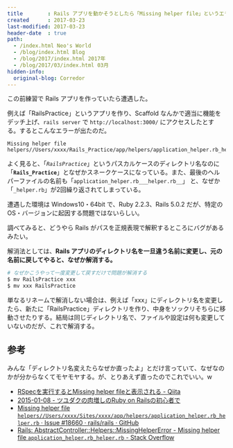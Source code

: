 ```yaml
---
title        : Rails アプリを動かそうとしたら「Missing helper file」というエラーが発生する件
created      : 2017-03-23
last-modified: 2017-03-23
header-date  : true
path:
  - /index.html Neo's World
  - /blog/index.html Blog
  - /blog/2017/index.html 2017年
  - /blog/2017/03/index.html 03月
hidden-info:
  original-blog: Corredor
---
```


この前練習で Rails アプリを作っていたら遭遇した。

例えば「RailsPractice」というアプリを作り、Scaffold なんかで適当に機能をデッチ上げ、`rails server` で `http://localhost:3000/` にアクセスしたとする。するとこんなエラーが出たのだ。

```
Missing helper file helpers//Users/xxxx/Rails_Practice/app/helpers/application_helper.rb_helper.rb
```

よく見ると、「_`RailsPractice`_」というパスカルケースのディレクトリ名なのに「**`Rails_Practice`**」となぜかスネークケースになっている。また、最後のヘルパーファイルの名前も「`application_helper.rb___helper.rb__`」 と、なぜか「`_helper.rb`」が2回繰り返されてしまっている。

遭遇した環境は Windows10・64bit で、Ruby 2.2.3、Rails 5.0.2 だが、特定の OS・バージョンに起因する問題ではないらしい。

調べてみると、どうやら Rails がパスを正規表現で解釈するところにバグがあるみたい。

解消法としては、**Rails アプリのディレクトリ名を一旦違う名前に変更し、元の名前に戻してやると、なぜか解消する。**

```bash
# なぜかこうやって一度変更して戻すだけで問題が解消する
$ mv RailsPractice xxx
$ mv xxx RailsPractice
```

単なるリネームで解消しない場合は、例えば「xxx」にディレクトリ名を変更したら、新たに「RailsPractice」ディレクトリを作り、中身をソックリそちらに移動させたりする。結局は同じディレクトリ名で、ファイルや設定は何も変更していないのだが、これで解消する。

## 参考

みんな「ディレクトリ名変えたらなぜか直ったよ」とだけ言っていて、なぜなのかが分からなくてモヤモヤする。が、とりあえず直ったのでこれでいい。w

- [RSpecを実行するとMissing helper fileと表示される - Qiita](http://qiita.com/kiyodori/items/f41408f3da626fbb0bbe)
- [2015-01-08 - ツユダクの肉増しのRuby on Railsの初心者で](http://d.hatena.ne.jp/jiikko/20150108#1420728093)
- [Missing helper file `helpers//Users/xxxx/Sites/xxxx/app/helpers/application_helper.rb_helper.rb` · Issue #18660 · rails/rails · GitHub](https://github.com/rails/rails/issues/18660)
- [Rails: AbstractController::Helpers::MissingHelperError - Missing helper file `application_helper.rb_helper.rb` - Stack Overflow](http://stackoverflow.com/questions/27884908/rails-abstractcontrollerhelpersmissinghelpererror-missing-helper-file-app)
